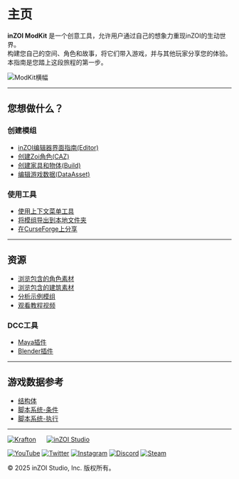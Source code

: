 # 主页

**inZOI ModKit** 是一个创意工具，允许用户通过自己的想象力重现inZOI的生动世界。  
构建您自己的空间、角色和故事，将它们带入游戏，并与其他玩家分享您的体验。  
本指南是您踏上这段旅程的第一步。

![ModKit横幅](https://p.aoe.top/playinzoiDoc/media/logo1.png)

---

## 您想做什么？

### 创建模组
- [inZOI编辑器界面指南(Editor)](modkit/project/editor.md)
- [创建Zoi角色(CAZ)](modkit/project/CAZ/1.SkeletalMesh.md)
- [创建家具和物体(Build)](modkit/project/Build/Guide.md)
- [编辑游戏数据(DataAsset)](modkit/project/dataasset.md)

### 使用工具
- [使用上下文菜单工具](modkit/utility/context-menu.md)
- [将模组导出到本地文件夹](modkit/export/local.md)
- [在CurseForge上分享](modkit/export/curseforge.md)

---

## 资源
- [浏览包含的角色素材](resource/CAZ/Set.md)
- [浏览包含的建筑素材](resource/Build/Furniture.md)
- [分析示例模组](Samples/README.md)
- [观看教程视频](https://www.bilibili.com/video/BV1fYMnzfEZA)

### DCC工具
- [Maya插件](resource/dcc-tools.md#maya)
- [Blender插件](resource/dcc-tools.md#blender)

---

## 游戏数据参考
- [结构体](https://mod-docs.playinzoi.com/Wiki/StructGuide/index.html)
- [脚本系统-条件](https://mod-docs.playinzoi.com/Wiki/script-condition/index.html)
- [脚本系统-执行](https://mod-docs.playinzoi.com/Wiki/script-execution/index.html)

---

[![Krafton](https://p.aoe.top/playinzoiDoc/media/krafton.png)](https://www.krafton.com/) &nbsp;&nbsp;&nbsp;&nbsp; [![inZOI Studio](https://p.aoe.top/playinzoiDoc/media/logo_black_inzoi_studio.png)](https://www.krafton.com/studios/inzoi/)

[![YouTube](https://p.aoe.top/playinzoiDoc/media/Frame102.png)](https://www.youtube.com/@playinzoi) [![Twitter](https://p.aoe.top/playinzoiDoc/media/x_twitter.png)](https://x.com/playinzoi) [![Instagram](https://p.aoe.top/playinzoiDoc/media/Frame103.png)](https://www.instagram.com/playinzoi/) [![Discord](https://p.aoe.top/playinzoiDoc/media/social-discord.png)](https://discord.com/invite/inzoi) [![Steam](https://p.aoe.top/playinzoiDoc/media/social-steam.png)](https://store.steampowered.com/app/2456740/inZOI/)

© 2025 inZOI Studio, Inc. 版权所有。